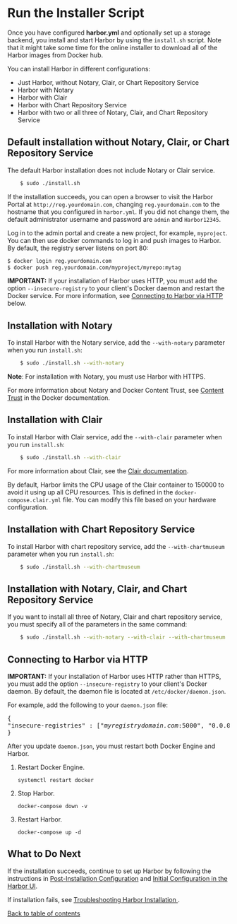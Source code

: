 # Run the Installer Script

Once you have configured **harbor.yml** and optionally set up a storage backend, you install and start Harbor by using the `install.sh` script. Note that it might take some time for the online installer to download all of the Harbor images from Docker hub.

You can install Harbor in different configurations:

- Just Harbor, without Notary, Clair, or Chart Repository Service
- Harbor with Notary
- Harbor with Clair
- Harbor with Chart Repository Service
- Harbor with two or all three of Notary, Clair, and Chart Repository Service

## Default installation without Notary, Clair, or Chart Repository Service

The default Harbor installation does not include Notary or Clair service.

``` sh
    $ sudo ./install.sh
```

If the installation succeeds, you can open a browser to visit the Harbor Portal at `http://reg.yourdomain.com`, changing `reg.yourdomain.com` to the hostname that you configured in `harbor.yml`. If you did not change them, the default administrator username and password are `admin` and `Harbor12345`.

Log in to the admin portal and create a new project, for example, `myproject`. You can then use docker commands to log in and push images to Harbor. By default, the registry server listens on port 80:

```sh
$ docker login reg.yourdomain.com
$ docker push reg.yourdomain.com/myproject/myrepo:mytag
```

**IMPORTANT:** If your installation of Harbor uses HTTP, you must add the option `--insecure-registry` to your client's Docker daemon and restart the Docker service. For more information, see [Connecting to Harbor via HTTP](#connect_http) below.

## Installation with Notary

To install Harbor with the Notary service, add the `--with-notary` parameter when you run `install.sh`:

```sh
    $ sudo ./install.sh --with-notary
```

**Note**: For installation with Notary, you must use Harbor with HTTPS.

For more information about Notary and Docker Content Trust, see [Content Trust](https://docs.docker.com/engine/security/trust/content_trust/) in the Docker documentation.

## Installation with Clair

To install Harbor with Clair service, add the `--with-clair` parameter when you run `install.sh`:

```sh
    $ sudo ./install.sh --with-clair
```

For more information about Clair, see the [Clair documentation](https://coreos.com/clair/docs/2.0.1/).

By default, Harbor limits the CPU usage of the Clair container to 150000 to avoid it using up all CPU resources. This is defined in the `docker-compose.clair.yml` file. You can modify this file based on your hardware configuration.

## Installation with Chart Repository Service 

To install Harbor with chart repository service, add the `--with-chartmuseum` parameter when you run ```install.sh```:

```sh
    $ sudo ./install.sh --with-chartmuseum
```

## Installation with Notary, Clair, and Chart Repository Service

If you want to install all three of Notary, Clair and chart repository service, you must specify all of the parameters in the same command:

```sh
    $ sudo ./install.sh --with-notary --with-clair --with-chartmuseum
```

<a id="connect_http"></a>
## Connecting to Harbor via HTTP

**IMPORTANT:** If your installation of Harbor uses HTTP rather than HTTPS, you must add the option `--insecure-registry` to your client's Docker daemon. By default, the daemon file is located at `/etc/docker/daemon.json`.

For example, add the following to your `daemon.json` file:

<pre>
{
"insecure-registries" : ["<i>myregistrydomain.com</i>:5000", "0.0.0.0"]
}
</pre>

After you update `daemon.json`, you must restart both Docker Engine and Harbor.

1. Restart Docker Engine.

   `systemctl restart docker`
1. Stop Harbor.

   `docker-compose down -v`
1. Restart Harbor.

   `docker-compose up -d`

## What to Do Next ##

If the installation succeeds, continue to set up Harbor by following the instructions in [Post-Installation Configuration](../configuration/_index.md) and [Initial Configuration in the Harbor UI](../configuration/initial_config_ui.md).

If installation fails, see [Troubleshooting Harbor Installation
](troubleshoot_installation.md).

[Back to table of contents](../../_index.md)